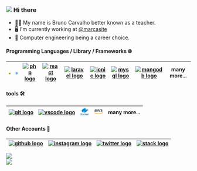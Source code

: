 ### <img src="https://github.com/TheDudeThatCode/TheDudeThatCode/blob/master/Assets/Hi.gif" width="19px"> Hi there 

- 👨‍💻 My name is Bruno Carvalho better known as a teacher.
- 🖥 I'm currently working at [@marcasite](https://www.marcasite.com.br/)
- 🔭 Computer engineering being a career choice.

#### Programming Languages / Library / Frameworks 🌐

| [<img src="https://raw.githubusercontent.com/github/explore/80688e429a7d4ef2fca1e82350fe8e3517d3494d/topics/javascript/javascript.png" alt="js logo" width="24">](https://developer.mozilla.org/en-US/docs/Web/JavaScript)  | [<img src="https://raw.githubusercontent.com/github/explore/80688e429a7d4ef2fca1e82350fe8e3517d3494d/topics/typescript/typescript.png" alt="ts logo" width="24">](https://www.typescriptlang.org/) |  [<img src="https://pngimg.com/uploads/php/php_PNG7.png" alt="php logo" width="28">](https://www.php.net/) |  [<img src="https://clipground.com/images/react-logo-png-7.png" alt="react logo" width="28">](https://reactjs.org/) |  [<img src="https://www.designbust.com/download/168/png/laravel_icon256.png" alt="laravel logo" width="28">](https://laravel.com/) |  [<img src="https://upload.wikimedia.org/wikipedia/commons/thumb/2/24/Ionic-logo-landscape.svg/1200px-Ionic-logo-landscape.svg.png" alt="ionic logo" width="60">](https://ionicframework.com/) |  [<img src="https://www.mysql.com/common/logos/logo-mysql-170x115.png" alt="mysql logo" width="28">](https://www.mysql.com/) |  [<img src="https://cdn.iconscout.com/icon/free/png-256/mongodb-3-1175138.png" alt="mongodb logo" width="28">](https://www.mongodb.com/) | many more...
|---|---|---|---|---|---|---|---|---|

#### tools 🛠️

| [<img src="https://raw.githubusercontent.com/Delta456/Delta456/master/img/git.png" alt="git logo" width="24">](https://git-scm.com/) | [<img src="https://raw.githubusercontent.com/Delta456/Delta456/master/img/vscode.png" alt="vscode logo" width="24">](https://code.visualstudio.com/) | [<img src="https://raw.githubusercontent.com/github/explore/80688e429a7d4ef2fca1e82350fe8e3517d3494d/topics/docker/docker.png" alt="docker logo" width="24">](https://www.docker.com/) | [<img src="https://raw.githubusercontent.com/Delta456/Delta456/master/img/aws.png" alt="aws logo" width="24">](https://aws.amazon.com/) | many more...
|---|---|---|---|---|

#### Other Accounts 📱

| [<img src="https://maxcdn.icons8.com/Share/icon/p1em/Logos/github1600.png" alt="github logo" width="34">](https://github.com/brunocarvalhs) | [<img src="https://image.flaticon.com/icons/png/512/174/174855.png" alt="instagram logo" width="24">](https://www.instagram.com/brunocarvalhs/) | [<img src="https://cdn2.iconfinder.com/data/icons/minimalism/512/twitter.png" alt="twitter logo" width="34">](https://twitter.com/brunocarvalhs) | [<img src="https://cdn2.iconfinder.com/data/icons/social-icons-33/128/Stack_Overflow-512.png" alt="stack logo" width="24">](https://stackoverflow.com/users/11430299/brunocarvalhs) |
|---|---|---|---|

<img width="420px" align="left" src="https://github-readme-stats.vercel.app/api/top-langs/?username=brunocarvalhs&hide=html&layout=compact&show_icons=true&theme=dark" />
<img width="420px" align="left" src="https://github-readme-stats.vercel.app/api?username=brunocarvalhs&show_icons=true&theme=dark" />
